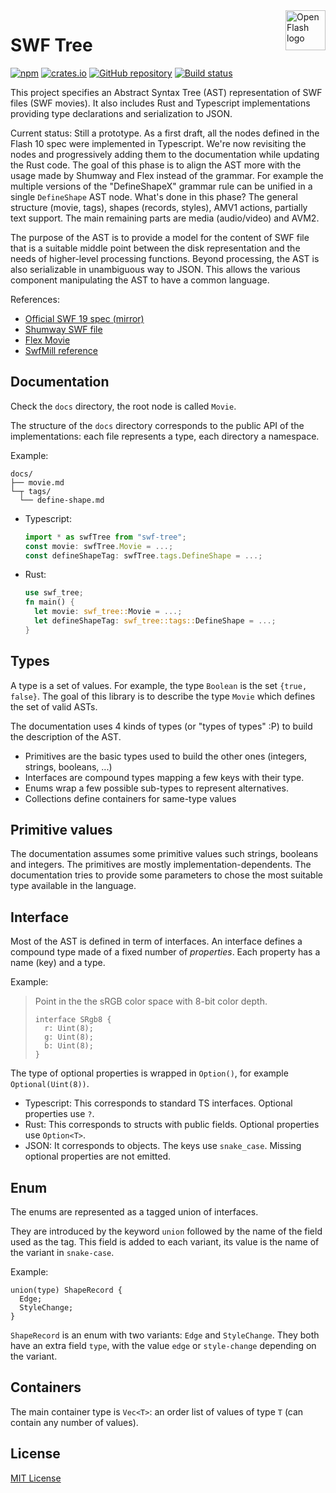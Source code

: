 <a href="https://github.com/open-flash/open-flash">
    <img src="https://raw.githubusercontent.com/open-flash/open-flash/master/logo.png"
    alt="Open Flash logo" title="Open Flash" align="right" width="64" height="64" />
</a>

# SWF Tree

[![npm](https://img.shields.io/npm/v/swf-tree.svg)](https://www.npmjs.com/package/swf-tree)
[![crates.io](https://img.shields.io/crates/v/swf-tree.svg)](https://crates.io/crates/swf-tree)
[![GitHub repository](https://img.shields.io/badge/Github-open--flash%2Fswf--tree-blue.svg)](https://github.com/open-flash/swf-tree)
[![Build status](https://img.shields.io/travis/com/open-flash/swf-tree/master.svg)](https://travis-ci.com/open-flash/swf-tree)

This project specifies an Abstract Syntax Tree (AST) representation of SWF files (SWF movies). It
also includes Rust and Typescript implementations providing type declarations and serialization to
JSON.

Current status: Still a prototype. As a first draft, all the nodes defined in the Flash 10 spec
were implemented in Typescript. We're now revisiting the nodes and progressively adding them
to the documentation while updating the Rust code. The goal of this phase is to align the AST
more with the usage made by Shumway and Flex instead of the grammar. For example the multiple
versions of the "DefineShapeX" grammar rule can be unified in a single `DefineShape` AST node.
What's done in this phase? The general structure (movie, tags), shapes (records, styles), AMV1
actions, partially text support. The main remaining parts are media (audio/video) and AVM2.

The purpose of the AST is to provide a model for the content of SWF file that is a suitable
middle point between the disk representation and the needs of higher-level processing functions.
Beyond processing, the AST is also serializable in unambiguous way to JSON. This allows the
various component manipulating the AST to have a common language.

References:
- [Official SWF 19 spec (mirror)](https://github.com/open-flash/open-flash/blob/master/specs/swf-spec-19.pdf)
- [Shumway SWF file](https://github.com/mozilla/shumway/blob/16451d8836fa85f4b16eeda8b4bda2fa9e2b22b0/src/swf/SWFFile.ts)
- [Flex Movie](https://github.com/apache/flex-sdk/blob/bb7447f5ebe32ce58f85a9e9b2d2ffc48994cf42/modules/swfutils/src/java/flash/swf/Movie.java)
- [SwfMill reference](http://www.swfmill.org/doc/reference.html)

## Documentation

Check the `docs` directory, the root node is called `Movie`.

The structure of the `docs` directory corresponds to the public API of the implementations:
each file represents a type, each directory a namespace.

Example:
```
docs/
├── movie.md
└─┬ tags/
  └── define-shape.md
```
- Typescript:
  ```typescript
  import * as swfTree from "swf-tree";
  const movie: swfTree.Movie = ...;
  const defineShapeTag: swfTree.tags.DefineShape = ...;
  ```
- Rust:
  ```rust
  use swf_tree;
  fn main() {
    let movie: swf_tree::Movie = ...;
    let defineShapeTag: swf_tree::tags::DefineShape = ...;
  }
  ```

## Types

A type is a set of values. For example, the type `Boolean` is the set `{true, false}`.
The goal of this library is to describe the type `Movie` which defines the set of valid ASTs.

The documentation uses 4 kinds of types (or "types of types" :P) to build the description of the
AST.

- Primitives are the basic types used to build the other ones (integers, strings, booleans, ...)
- Interfaces are compound types mapping a few keys with their type.
- Enums wrap a few possible sub-types to represent alternatives.
- Collections define containers for same-type values

## Primitive values

The documentation assumes some primitive values such strings, booleans and integers.
The primitives are mostly implementation-dependents. The documentation tries to provide some
parameters to chose the most suitable type available in the language.

## Interface

Most of the AST is defined in term of interfaces. An interface defines a compound type made of
a fixed number of _properties_. Each property has a name (key) and a type.

Example:

> Point in the the sRGB color space with 8-bit color depth.
>
> ```
> interface SRgb8 {
>   r: Uint(8);
>   g: Uint(8);
>   b: Uint(8);
> }
> ```

The type of optional properties is wrapped in `Option()`, for example `Optional(Uint(8))`.

- Typescript: This corresponds to standard TS interfaces. Optional properties use `?`.
- Rust: This corresponds to structs with public fields. Optional properties use `Option<T>`.
- JSON: It corresponds to objects. The keys use `snake_case`. Missing optional properties are not
  emitted.

## Enum

The enums are represented as a tagged union of interfaces.

They are introduced by the keyword `union` followed by the name of the field used as the tag.
This field is added to each variant, its value is the name of the variant in `snake-case`.

Example:

```
union(type) ShapeRecord {
  Edge;
  StyleChange;
}
```

`ShapeRecord` is an enum with two variants: `Edge` and `StyleChange`. They both have an extra
field `type`, with the value `edge` or `style-change` depending on the variant.

## Containers

The main container type is `Vec<T>`: an order list of values of type `T` (can contain any number of
values).

## License

[MIT License](./LICENSE.md)
